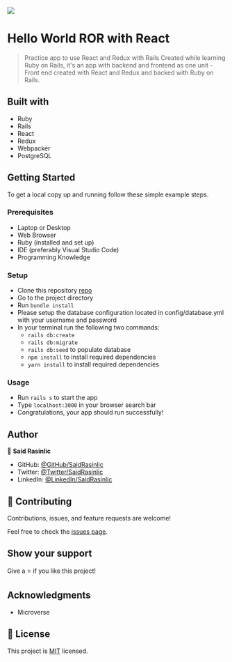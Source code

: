 ![](https://img.shields.io/badge/Microverse-blueviolet)

# Hello World ROR with React

> Practice app to use React and Redux with Rails
Created while learning Ruby on Rails, it's an app with backend and frontend as one unit - Front end created with React and Redux and backed with Ruby on Rails.

## Built with

- Ruby
- Rails
- React
- Redux
- Webpacker
- PostgreSQL

## Getting Started

To get a local copy up and running follow these simple example steps.

### Prerequisites

- Laptop or Desktop
- Web Browser
- Ruby (installed and set up)
- IDE (preferably Visual Studio Code)
- Programming Knowledge

### Setup

- Clone this repository [repo](https://github.com/SaidRasinlic/RoR-w-React-App.git)
- Go to the project directory
- Run ```bundle install```
- Please setup the database configuration located in config/database.yml with your username and password
- In your terminal run the following two commands:
    - `rails db:create`
    - `rails db:migrate`
    - `rails db:seed` to populate database
    - `npm install` to install required dependencies
    - `yarn install` to install required dependencies

### Usage

- Run `rails s` to start the app
- Type `localhost:3000` in your browser search bar
- Congratulations, your app should run successfully!

## Author

👤 **Said Rasinlic**

- GitHub: [@GitHub/SaidRasinlic](https://github.com/SaidRasinlic)
- Twitter: [@Twitter/SaidRasinlic](https://twitter.com/SaidRasinlic)
- LinkedIn: [@LinkedIn/SaidRasinlic](https://www.linkedin.com/in/SaidRasinlic)

## 🤝 Contributing

Contributions, issues, and feature requests are welcome!

Feel free to check the [issues page](../../issues/).

## Show your support

Give a ⭐️ if you like this project!

## Acknowledgments

- Microverse

## 📝 License

This project is [MIT](./LICENSE) licensed.
